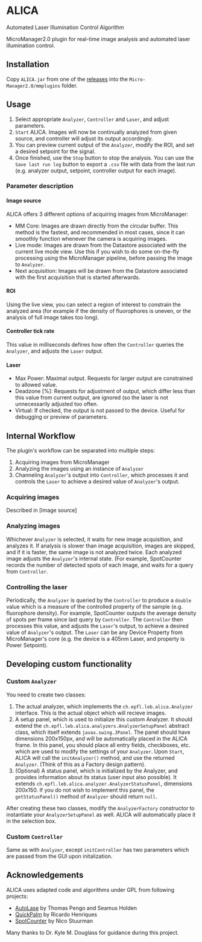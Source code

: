 # ALICA
Automated Laser Illumination Control Algorithm

MicroManager2.0 plugin for real-time image analysis and automated laser illumination control.

## Installation
Copy `ALICA.jar` from one of the [releases](https://github.com/MStefko/ALICA/releases) into the `Micro-Manager2.0/mmplugins` folder.

## Usage
 1. Select appropriate `Analyzer`, `Controller` and `Laser`, and adjust parameters.
 2. `Start` ALICA. Images will now be continually analyzed from given source, and controller will adjust its output accordingly.
 3. You can preview current output of the `Analyzer`, modify the ROI, and set a desired setpoint for the signal.
 4. Once finished, use the `Stop` button to stop the analysis. You can use the `Save last run log` button to export a `.csv` file with data from the last run (e.g. analyzer output, setpoint, controller output for each image).

### Parameter description

#### Image source
ALICA offers 3 different options of acquiring images from MicroManager:
 - MM Core: Images are drawn directly from the circular buffer. This method is the fastest, and recommended in most cases, since it can smoothly function whenever the camera is acquiring images.
 - Live mode: Images are drawn from the Datastore associated with the current live mode view. Use this if you wish to do some on-the-fly processing using the MicroManager pipeline, before passing the image to `Analyzer`.
 - Next acquisition: Images will be drawn from the Datastore associated with the first acquisition that is started afterwards.
 
#### ROI
Using the live view, you can select a region of interest to constrain the analyzed area (for example if the density of fluorophores is uneven, or the analysis of full image takes too long).

#### Controller tick rate
This value in milliseconds defines how often the `Controller` queries the `Analyzer`, and adjusts the `Laser` output.

#### Laser
 - Max Power: Maximal output. Requests for larger output are constrained to allowed value.
 - Deadzone [%]: Requests for adjustment of output, which differ less than this value from current output, are ignored (so the laser is not unnecessarily adjusted too often.
 - Virtual: If checked, the output is not passed to the device. Useful for debugging or preview of parameters.

## Internal Workflow
The plugin's workflow can be separated into multiple steps:
 1. Acquiring images from MicroManager
 2. Analyzing the images using an instance of `Analyzer`
 3. Channeling `Analyzer`'s output into `Controller`, which processes it and controls the `Laser` to achieve a desired value of `Analyzer`'s output.

### Acquiring images
Described in [Image source]
 
### Analyzing images
Whichever `Analyzer` is selected, it waits for new image acquisition, and analyzes it. If analysis is slower than image acquisition, images are skipped, and if it is faster, the same image is not analyzed twice. Each analyzed image adjusts the `Analyzer`'s internal state. (For example, SpotCounter records the number of detected spots of each image, and waits for a query from `Controller`.

### Controlling the laser
Periodically, the `Analyzer` is queried by the `Controller` to produce a `double` value which is a measure of the controlled property of the sample (e.g. fluorophore density). For example, SpotCounter outputs the average density of spots per frame since last query by `Controller`. The `Controller` then processes this value, and adjusts the `Laser`'s output, to achieve a desired value of `Analyzer`'s output. The `Laser` can be any Device Property from MicroManager's core (e.g. the device is a 405nm Laser, and property is Power Setpoint).

## Developing custom functionality
### Custom `Analyzer`
You need to create two classes:
 1. The actual analyzer, which implements the `ch.epfl.leb.alica.Analyzer` interface. This is the actual object which will recieve images.
 2. A setup panel, which is used to initialize this custom Analyzer. It should extend the `ch.epfl.leb.alica.analyzers.AnalyzerSetupPanel` abstract class, which itself extends `javax.swing.JPanel`. The panel should have dimensions 200x150px, and will be automatically placed in the ALICA frame. In this panel, you should place all entry fields, checkboxes, etc. which are used to modify the settings of your `Analyzer`. Upon `Start`, ALICA will call the  `initAnalyzer()` method, and use the returned `Analyzer`. (Think of this as a Factory design pattern).
 3. (Optional) A status panel, which is initialized by the Analyzer, and provides information about its status (user input also possible). It extends `ch.epfl.leb.alica.analyzer.AnalyzerStatusPanel`, dimensions 200x150. If you do not wish to implement
this panel, the `getStatusPanel()` method of `Analyzer` should return `null`.
 
After creating these two classes, modify the `AnalyzerFactory` constructor to instantiate your `AnalyzerSetupPanel` as well. ALICA will automatically place it in the selection box.

### Custom `Controller`
Same as with `Analyzer`, except `initController` has two parameters which are passed from the GUI upon initalization.

## Acknowledgements
ALICA uses adapted code and algorithms under GPL from following projects:
 - [AutoLase](https://micro-manager.org/wiki/AutoLase) by Thomas Pengo and Seamus Holden
 - [QuickPalm](http://imagej.net/QuickPALM) by Ricardo Henriques
 - [SpotCounter](http://imagej.net/SpotCounter) by Nico Stuurman
 
 Many thanks to Dr. Kyle M. Douglass for guidance during this project.
